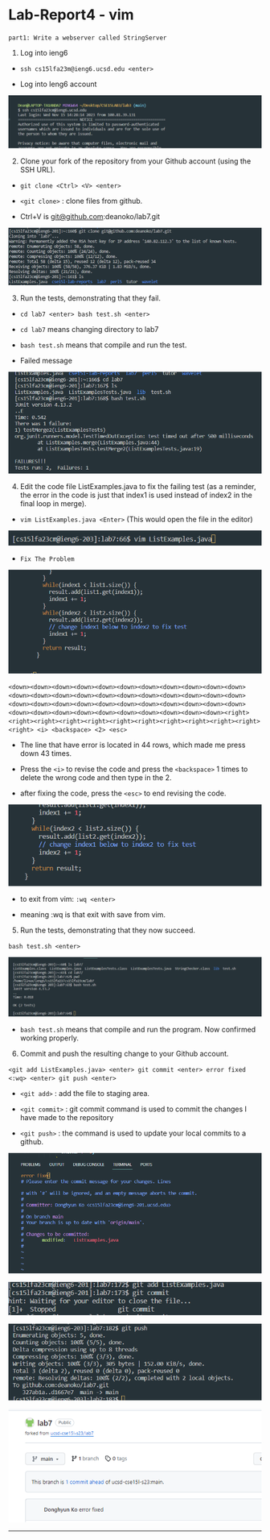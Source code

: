 # Lab-Report4 - vim

`part1: Write a webserver called StringServer`

1. Log into ieng6

- `ssh cs15lfa23m@ieng6.ucsd.edu <enter>`

- Log into Ieng6 account

![Image](ienglogined.png)

2. Clone your fork of the repository from your Github account (using the SSH URL).

-  `git clone <Ctrl> <V> <enter>`

- `<git clone>` : clone files from github.

-  Ctrl+V is git@github.com:deanoko/lab7.git

![Image](gitclone2.png)

3. Run the tests, demonstrating that they fail.

- `cd lab7 <enter> bash test.sh <enter>`
  
- `cd lab7` means changing directory to lab7
  
- `bash test.sh` means that compile and run the test.
  
- Failed message
  
![Image](failedmessage.png)


4. Edit the code file ListExamples.java to fix the failing test (as a reminder, the error in the code is just that index1 is used instead of index2 in the final loop in merge).

- `vim ListExamples.java <Enter>` (This would open the file in the editor)
  
![Image](logintovim2.png)

- `Fix The Problem`

![Image](problem2.png)

`<down><down><down><down><down><down><down><down><down><down><down><down><down><down><down><down><down><down><down><down><down><down><down><down><down><down><down><down><down><down><down><down><down><down><down><down><down><down><down><down><down><down><down><right><right><right><right><right><right><right><right><right><right><right><right> <i> <backspace> <2> <esc>`

- The line that have error is located in 44 rows, which made me press down 43 times.

- Press the `<i>` to revise the code and press the `<backspace>` 1 times to delete the wrong code and then type in the 2.

- after fixing the code, press the `<esc>` to end revising the code.

![Image](fix2.png)

- to exit from vim: `:wq <enter>`

- meaning :wq is that exit with save from vim.
  
5. Run the tests, demonstrating that they now succeed.

`bash test.sh <enter>`

![Image](successtest.png)

- `bash test.sh` means that compile and run the program. Now confirmed working properly.

6. Commit and push the resulting change to your Github account.

`<git add ListExamples.java> <enter> git commit <enter> error fixed <:wq> <enter> git push <enter>`

- `<git add>` :  add the file to staging area.

- `<git commit>` : git commit command is used to commit the changes I have made to the repository

- `<git push>` : the command is used to update your local commits to a github. 
 
![Image](gitmessage.png)
 
![Image](gitcommit2.png)

![Image](gitpush.png)

![Image](gitpush2.png)

---

